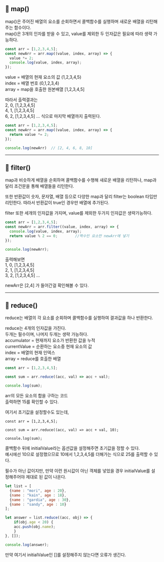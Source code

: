 ## 📌 map()
map()은 주어진 배열의 요소를 순회하면서 콜백함수를 실행하며 새로운 배열을 리턴해주는 함수이다.   
map()은 3개의 인자를 받을 수 있고, value를 제외한 두 인자값은 필요에 따라 생략 가능하다.
```javascript
const arr = [1,2,3,4,5];
const newArr = arr.map((value, index, array) => {
  value *= 2;
  console.log(value, index, array);
});
```
value = 배열의 현재 요소의 값 (1,2,3,4,5)   
index = 배열 번호 (0,1,2,3,4)   
array = map을 호출한 원본배열 [1,2,3,4,5]   

따라서 출력결과는   
2, 0, [1,2,3,4,5]   
4, 1, [1,2,3,4,5]    
6, 2, [1,2,3,4,5] ... 식으로 마지막 배열까지 출력된다.   

```javascript
const arr = [1,2,3,4,5];
const newArr = arr.map((value, index, array) => {
  return value *= 2;
});

console.log(newArr)  // [2, 4, 6, 8, 10]
```
***
## 📌 filter()
map과 비슷하게 배열을 순회하며 콜백함수를 수행해 새로운 배열을 리턴하나, map과 달리 조건문을 통해 배열들을 리턴한다.   

또한 반환값이 숫자, 문자열, 배열 등으로 다양한 map과 달리 filter는 boolean 타입만 리턴한다. 따라서 반환값이 true인 경우만 배열에 추가된다.   

filter 또한 세개의 인자값을 가지며, value를 제외한 두가지 인자값은 생략가능하다.
```javascript
const arr = [1,2,3,4,5];
const newArr = arr.filter((value, index, array) => {
  console.log(value, index, array);
  return value % 2 == 0;		//짝수인 요소만 newArr에 넣기
});

console.log(newArr);
```
출력해보면   
1, 0, [1,2,3,4,5]   
2, 1, [1,2,3,4,5]   
3, 2, [1,2,3,4,5] ...   

newArr은 [2,4] 가 들어간걸 확인해볼 수 있다.
***
## 📌 reduce()
reduce는 배열의 각 요소를 순회하며 콜백함수를 실행하여 결과값을 하나 반환한다.   

reduce는 4개의 인자값을 가진다.   
두개는 필수이며, 나머지 두개는 생략 가능하다.   
accumulator = 현재까지 요소가 반환한 값을 누적   
currentValue = 순환하는 요소중 현재 요소의 값   
index = 배열의 현재 인덱스   
array = reduce를 호출한 배열   
```javascript
const arr = [1,2,3,4,5];

const sum = arr.reduce((acc, val) => acc + val);

console.log(sum);
```
arr의 모든 요소의 합을 구하는 코드   
출력하면 15를 확인할 수 있다.   

여기서 초기값을 설정할수도 있는데,
```javacsript
const arr = [1,2,3,4,5];

const sum = arr.reduce((acc, val) => acc + val, 10);

console.log(sum);
```
콜백함수 뒤에 initialValue라는 옵션값을 설정해주면 초기값을 정할 수 있다.   
예시에선 10으로 설정했으므로 10에서 1,2,3,4,5를 더해가는 식으로 25를 출력할 수 있다.   

필수가 아닌 값이지만, 만약 이런 원시값이 아닌 객체를 넣었을 경우 initialValue를 설정해주어야 제대로 된 값이 나온다.
```javascript
let list = [
  {name : "mori", age : 20},
  {name : "kain", age : 18},
  {name : "gardia", age : 30},
  {name : "sandy", age : 10}
];

let answer = list.reduce((acc, obj) => {
	if(obj.age < 20) {
    acc.push(obj.name);
	}
}, []);

console.log(answer);
```
만약 여기서 initialValue인 []를 설정해주지 않는다면 오류가 생긴다.
